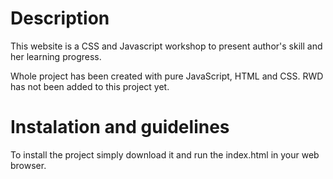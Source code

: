 # Description
This website is a CSS and Javascript workshop to present author's skill and her learning progress.

Whole project has been created with pure JavaScript, HTML and CSS. RWD has not been added to this project yet.

# Instalation and guidelines
To install the project simply download it and run the index.html in your web browser.